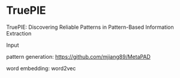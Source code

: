 # TruePIE
TruePIE: Discovering Reliable Patterns in Pattern-Based Information Extraction

Input

pattern generation: https://github.com/mjiang89/MetaPAD

word embedding: word2vec
